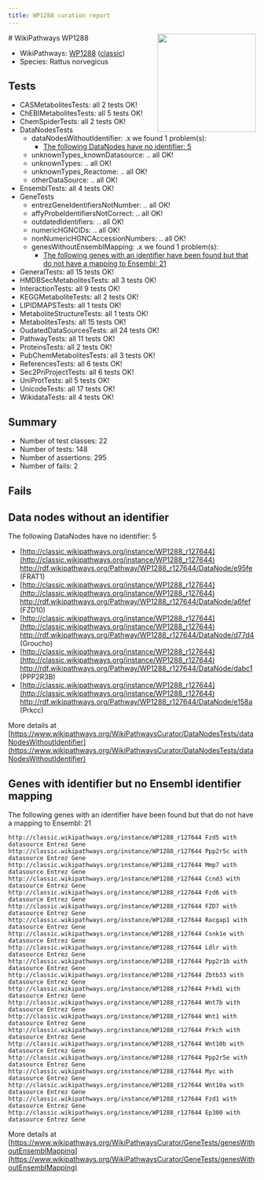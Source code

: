 ```yaml
---
title: WP1288 curation report
---
```


<img style="float: right; width: 200px" src="https://upload.wikimedia.org/wikipedia/commons/thumb/8/83/Wplogo_with_text_500.png/640px-Wplogo_with_text_500.png" />
# WikiPathways WP1288

* WikiPathways: [WP1288](https://wikipathways.org/pathways/WP1288) ([classic](https://classic.wikipathways.org/instance/WP1288))
* Species: Rattus norvegicus
## Tests
* CASMetabolitesTests: all 2 tests OK!
* ChEBIMetabolitesTests: all 5 tests OK!
* ChemSpiderTests: all 2 tests OK!
* DataNodesTests
    * dataNodesWithoutIdentifier: .x we found 1 problem(s):
        * [The following DataNodes have no identifier: 5](#d2d32fa4)
    * unknownTypes_knownDatasource: .. all OK!
    * unknownTypes: .. all OK!
    * unknownTypes_Reactome: .. all OK!
    * otherDataSource: .. all OK!
* EnsemblTests: all 4 tests OK!
* GeneTests
    * entrezGeneIdentifiersNotNumber: .. all OK!
    * affyProbeIdentifiersNotCorrect: .. all OK!
    * outdatedIdentifiers: .. all OK!
    * numericHGNCIDs: .. all OK!
    * nonNumericHGNCAccessionNumbers: .. all OK!
    * genesWithoutEnsemblMapping: .x we found 1 problem(s):
        * [The following genes with an identifier have been found but that do not have a mapping to Ensembl: 21](#c4e5432d)
* GeneralTests: all 15 tests OK!
* HMDBSecMetabolitesTests: all 3 tests OK!
* InteractionTests: all 9 tests OK!
* KEGGMetaboliteTests: all 2 tests OK!
* LIPIDMAPSTests: all 1 tests OK!
* MetaboliteStructureTests: all 1 tests OK!
* MetabolitesTests: all 15 tests OK!
* OudatedDataSourcesTests: all 24 tests OK!
* PathwayTests: all 11 tests OK!
* ProteinsTests: all 2 tests OK!
* PubChemMetabolitesTests: all 3 tests OK!
* ReferencesTests: all 6 tests OK!
* Sec2PriProjectTests: all 6 tests OK!
* UniProtTests: all 5 tests OK!
* UnicodeTests: all 17 tests OK!
* WikidataTests: all 4 tests OK!


## Summary

* Number of test classes: 22
* Number of tests: 148
* Number of assertions: 295
* Number of fails: 2

## Fails

<a name="d2d32fa4" />

## Data nodes without an identifier

The following DataNodes have no identifier: 5

* [http://classic.wikipathways.org/instance/WP1288_r127644](http://classic.wikipathways.org/instance/WP1288_r127644) http://rdf.wikipathways.org/Pathway/WP1288_r127644/DataNode/e95fe (FRAT1)
* [http://classic.wikipathways.org/instance/WP1288_r127644](http://classic.wikipathways.org/instance/WP1288_r127644) http://rdf.wikipathways.org/Pathway/WP1288_r127644/DataNode/a6fef (FZD10)
* [http://classic.wikipathways.org/instance/WP1288_r127644](http://classic.wikipathways.org/instance/WP1288_r127644) http://rdf.wikipathways.org/Pathway/WP1288_r127644/DataNode/d77d4 (Groucho)
* [http://classic.wikipathways.org/instance/WP1288_r127644](http://classic.wikipathways.org/instance/WP1288_r127644) http://rdf.wikipathways.org/Pathway/WP1288_r127644/DataNode/dabc1 (PPP2R3B)
* [http://classic.wikipathways.org/instance/WP1288_r127644](http://classic.wikipathways.org/instance/WP1288_r127644) http://rdf.wikipathways.org/Pathway/WP1288_r127644/DataNode/e158a (Prkcc)


More details at [https://www.wikipathways.org/WikiPathwaysCurator/DataNodesTests/dataNodesWithoutIdentifier](https://www.wikipathways.org/WikiPathwaysCurator/DataNodesTests/dataNodesWithoutIdentifier)

<a name="c4e5432d" />

## Genes with identifier but no Ensembl identifier mapping

The following genes with an identifier have been found but that do not have a mapping to Ensembl: 21
```
http://classic.wikipathways.org/instance/WP1288_r127644 Fzd5 with datasource Entrez Gene
http://classic.wikipathways.org/instance/WP1288_r127644 Ppp2r5c with datasource Entrez Gene
http://classic.wikipathways.org/instance/WP1288_r127644 Mmp7 with datasource Entrez Gene
http://classic.wikipathways.org/instance/WP1288_r127644 Ccnd3 with datasource Entrez Gene
http://classic.wikipathways.org/instance/WP1288_r127644 Fzd6 with datasource Entrez Gene
http://classic.wikipathways.org/instance/WP1288_r127644 FZD7 with datasource Entrez Gene
http://classic.wikipathways.org/instance/WP1288_r127644 Racgap1 with datasource Entrez Gene
http://classic.wikipathways.org/instance/WP1288_r127644 Csnk1e with datasource Entrez Gene
http://classic.wikipathways.org/instance/WP1288_r127644 Ldlr with datasource Entrez Gene
http://classic.wikipathways.org/instance/WP1288_r127644 Ppp2r1b with datasource Entrez Gene
http://classic.wikipathways.org/instance/WP1288_r127644 Zbtb33 with datasource Entrez Gene
http://classic.wikipathways.org/instance/WP1288_r127644 Prkd1 with datasource Entrez Gene
http://classic.wikipathways.org/instance/WP1288_r127644 Wnt7b with datasource Entrez Gene
http://classic.wikipathways.org/instance/WP1288_r127644 Wnt1 with datasource Entrez Gene
http://classic.wikipathways.org/instance/WP1288_r127644 Prkch with datasource Entrez Gene
http://classic.wikipathways.org/instance/WP1288_r127644 Wnt10b with datasource Entrez Gene
http://classic.wikipathways.org/instance/WP1288_r127644 Ppp2r5e with datasource Entrez Gene
http://classic.wikipathways.org/instance/WP1288_r127644 Myc with datasource Entrez Gene
http://classic.wikipathways.org/instance/WP1288_r127644 Wnt10a with datasource Entrez Gene
http://classic.wikipathways.org/instance/WP1288_r127644 Fzd1 with datasource Entrez Gene
http://classic.wikipathways.org/instance/WP1288_r127644 Ep300 with datasource Entrez Gene
```

More details at [https://www.wikipathways.org/WikiPathwaysCurator/GeneTests/genesWithoutEnsemblMapping](https://www.wikipathways.org/WikiPathwaysCurator/GeneTests/genesWithoutEnsemblMapping)

